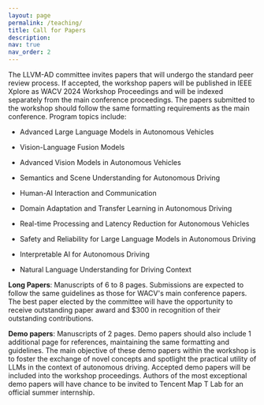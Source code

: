 ```yaml
---
layout: page
permalink: /teaching/
title: Call for Papers
description: 
nav: true
nav_order: 2
---
```


<!-- For now, this page is assumed to be a static description of your courses. You can convert it to a collection similar to `_projects/` so that you can have a dedicated page for each course.

Organize your courses by years, topics, or universities, however you like! -->

The LLVM-AD committee invites papers that will undergo the standard peer review process. If accepted, the workshop papers will be published in IEEE Xplore as WACV 2024 Workshop Proceedings and will be indexed separately from the main conference proceedings. The papers submitted to the workshop should follow the same formatting requirements as the main conference. Program topics include: 

- Advanced Large Language Models in Autonomous Vehicles 

- Vision-Language Fusion Models 

- Advanced Vision Models in Autonomous Vehicles 

- Semantics and Scene Understanding for Autonomous Driving 

- Human-AI Interaction and Communication 

- Domain Adaptation and Transfer Learning in Autonomous Driving 

- Real-time Processing and Latency Reduction for Autonomous Vehicles 

- Safety and Reliability for Large Language Models in Autonomous Driving 

- Interpretable AI for Autonomous Driving 

- Natural Language Understanding for Driving Context
  
<!-- The first LLVM-AD workshop invites submissions that contribute to the progression of LLVM within the domain of autonomous driving. We are particularly interested in bridging the gap between the rich image and language data found within the context of autonomous driving. Our primary areas of interest are: a). Traffic Scene Understanding enhanced by LLVMs and 
b). Human-Vehicle Interactions driven by LLVMs. The detail will be released soon.


If accepted, the workshop papers will be published in IEEE Xplore as WACV 2024 Workshop Proceedings and will be indexed separately from the main conference proceedings. The papers submitted to the workshop should follow the same formatting requirements as the main conference. -->

**Long Papers**: Manuscripts of 6 to 8 pages. Submissions are expected to follow the same guidelines as those for WACV's main conference papers. The best paper elected by the committee will have the opportunity to receive outstanding paper award and \$300 in recognition of their outstanding contributions.

**Demo papers**: Manuscripts of 2 pages. Demo papers should also include 1 additional page for references, maintaining the same formatting and guidelines. The main objective of these demo papers within the workshop is to foster the exchange of novel concepts and spotlight the practical utility of LLMs in the context of autonomous driving. Accepted demo papers will be included into the workshop proceedings. Authors of the most exceptional demo papers will have chance to be invited to Tencent Map T Lab for an official summer internship.

